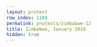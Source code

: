 ```yaml
---
layout: protest
row_index: 1104
permalink: protests/zimbabwe-12
title: Zimbabwe, January 2018
hidden: true
---
```

